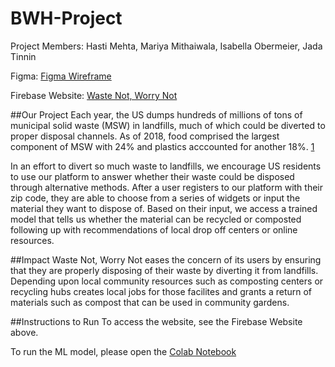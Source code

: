 # BWH-Project

Project Members: Hasti Mehta, Mariya Mithaiwala, Isabella Obermeier, Jada Tinnin

Figma: [Figma Wireframe](https://www.figma.com/file/5aqgfV5G719JCqcFzPw6qh/BWH-Project?type=whiteboard&node-id=0%3A1&t=C4rh3Wkdtaa7NVxn-1)

Firebase Website: [Waste Not, Worry Not](bwh-project-3c15d.web.app)

##Our Project
Each year, the US dumps hundreds of millions of tons of municipal solid waste (MSW) in landfills, much of which could be diverted to proper disposal channels. As of 2018, food comprised the largest component of MSW with 24% and plastics acccounted for another 18%. [1](https://www.epa.gov/facts-and-figures-about-materials-waste-and-recycling/national-overview-facts-and-figures-materials#NationalPicture) 

In an effort to divert so much waste to landfills, we encourage US residents to use our platform to answer whether their waste could be disposed through alternative methods. After a user registers to our platform with their zip code, they are able to choose from a series of widgets or input the material they want to dispose of. Based on their input, we access a trained model that tells us whether the material can be recycled or composted following up with recommendations of local drop off centers or online resources.

##Impact
Waste Not, Worry Not eases the concern of its users by ensuring that they are properly disposing of their waste by diverting it from landfills. Depending upon local community resources such as composting centers or recycling hubs creates local jobs for those facilites and grants a return of materials such as compost that can be used in community gardens.

##Instructions to Run
To access the website, see the Firebase Website above.

To run the ML model, please open the [Colab Notebook](https://colab.research.google.com/github/iobermeier/BWH-Project/blob/main/Code_Diggers.ipynb)